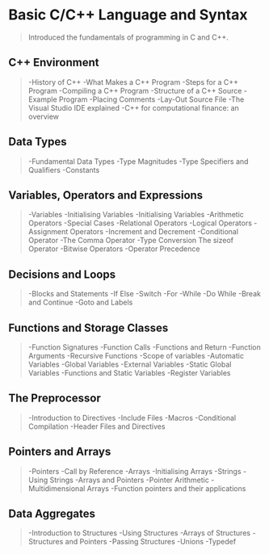 # Basic C/C++ Language and Syntax

> Introduced the fundamentals of programming in C and C++.

## C++ Environment

>-History of C++
>-What Makes a C++ Program
>-Steps for a C++ Program
>-Compiling a C++ Program
>-Structure of a C++ Source
>-Example Program
>-Placing Comments
>-Lay-Out Source File
>-The Visual Studio IDE explained
>-C++ for computational finance: an overview

## Data Types

>-Fundamental Data Types
>-Type Magnitudes
>-Type Specifiers and Qualifiers
>-Constants

## Variables, Operators and Expressions

>-Variables
>-Initialising Variables
>-Initialising Variables
>-Arithmetic Operators
>-Special Cases
>-Relational Operators
>-Logical Operators
>-Assignment Operators
>-Increment and Decrement
>-Conditional Operator
>-The Comma Operator
>-Type Conversion The sizeof Operator
>-Bitwise Operators
>-Operator Precedence

## Decisions and Loops

>-Blocks and Statements
>-If Else
>-Switch
>-For
>-While
>-Do While
>-Break and Continue
>-Goto and Labels

## Functions and Storage Classes

>-Function Signatures
>-Function Calls
>-Functions and Return
>-Function Arguments
>-Recursive Functions
>-Scope of variables
>-Automatic Variables
>-Global Variables
>-External Variables
>-Static Global Variables
>-Functions and Static Variables
>-Register Variables

## The Preprocessor

>-Introduction to Directives
>-Include Files
>-Macros
>-Conditional Compilation
>-Header Files and Directives

## Pointers and Arrays

>-Pointers
>-Call by Reference
>-Arrays
>-Initialising Arrays
>-Strings
>-Using Strings
>-Arrays and Pointers
>-Pointer Arithmetic
>-Multidimensional Arrays
>-Function pointers and their applications

## Data Aggregates

>-Introduction to Structures
>-Using Structures
>-Arrays of Structures
>-Structures and Pointers
>-Passing Structures
>-Unions
>-Typedef